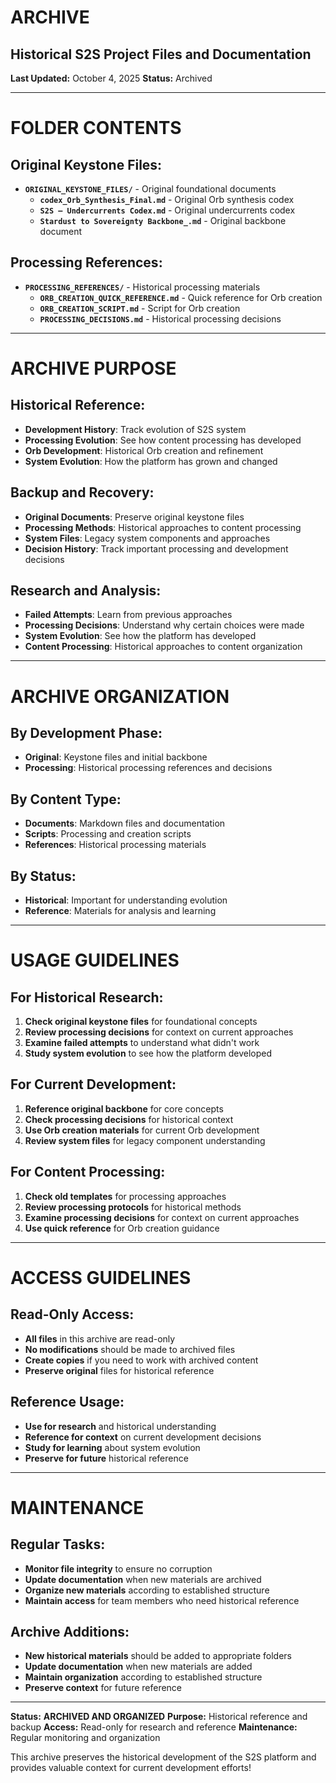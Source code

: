 # **ARCHIVE**
## **Historical S2S Project Files and Documentation**

**Last Updated:** October 4, 2025
**Status:** Archived

---

# **FOLDER CONTENTS**

## **Original Keystone Files:**
- **`ORIGINAL_KEYSTONE_FILES/`** - Original foundational documents
  - **`codex_Orb_Synthesis_Final.md`** - Original Orb synthesis codex
  - **`S2S — Undercurrents Codex.md`** - Original undercurrents codex
  - **`Stardust to Sovereignty Backbone_.md`** - Original backbone document

## **Processing References:**
- **`PROCESSING_REFERENCES/`** - Historical processing materials
  - **`ORB_CREATION_QUICK_REFERENCE.md`** - Quick reference for Orb creation
  - **`ORB_CREATION_SCRIPT.md`** - Script for Orb creation
  - **`PROCESSING_DECISIONS.md`** - Historical processing decisions

---

# **ARCHIVE PURPOSE**

## **Historical Reference:**
- **Development History**: Track evolution of S2S system
- **Processing Evolution**: See how content processing has developed
- **Orb Development**: Historical Orb creation and refinement
- **System Evolution**: How the platform has grown and changed

## **Backup and Recovery:**
- **Original Documents**: Preserve original keystone files
- **Processing Methods**: Historical approaches to content processing
- **System Files**: Legacy system components and approaches
- **Decision History**: Track important processing and development decisions

## **Research and Analysis:**
- **Failed Attempts**: Learn from previous approaches
- **Processing Decisions**: Understand why certain choices were made
- **System Evolution**: See how the platform has developed
- **Content Processing**: Historical approaches to content organization

---

# **ARCHIVE ORGANIZATION**

## **By Development Phase:**
- **Original**: Keystone files and initial backbone
- **Processing**: Historical processing references and decisions

## **By Content Type:**
- **Documents**: Markdown files and documentation
- **Scripts**: Processing and creation scripts
- **References**: Historical processing materials

## **By Status:**
- **Historical**: Important for understanding evolution
- **Reference**: Materials for analysis and learning

---

# **USAGE GUIDELINES**

## **For Historical Research:**
1. **Check original keystone files** for foundational concepts
2. **Review processing decisions** for context on current approaches
3. **Examine failed attempts** to understand what didn't work
4. **Study system evolution** to see how the platform developed

## **For Current Development:**
1. **Reference original backbone** for core concepts
2. **Check processing decisions** for historical context
3. **Use Orb creation materials** for current Orb development
4. **Review system files** for legacy component understanding

## **For Content Processing:**
1. **Check old templates** for processing approaches
2. **Review processing protocols** for historical methods
3. **Examine processing decisions** for context on current approaches
4. **Use quick reference** for Orb creation guidance

---

# **ACCESS GUIDELINES**

## **Read-Only Access:**
- **All files** in this archive are read-only
- **No modifications** should be made to archived files
- **Create copies** if you need to work with archived content
- **Preserve original** files for historical reference

## **Reference Usage:**
- **Use for research** and historical understanding
- **Reference for context** on current development decisions
- **Study for learning** about system evolution
- **Preserve for future** historical reference

---

# **MAINTENANCE**

## **Regular Tasks:**
- **Monitor file integrity** to ensure no corruption
- **Update documentation** when new materials are archived
- **Organize new materials** according to established structure
- **Maintain access** for team members who need historical reference

## **Archive Additions:**
- **New historical materials** should be added to appropriate folders
- **Update documentation** when new materials are added
- **Maintain organization** according to established structure
- **Preserve context** for future reference

---

**Status:** **ARCHIVED AND ORGANIZED**
**Purpose:** Historical reference and backup
**Access:** Read-only for research and reference
**Maintenance:** Regular monitoring and organization

This archive preserves the historical development of the S2S platform and provides valuable context for current development efforts!
